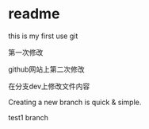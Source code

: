 # readme

this is my first use git

第一次修改

github网站上第二次修改

在分支dev上修改文件内容

Creating a new branch is quick & simple.

test1 branch